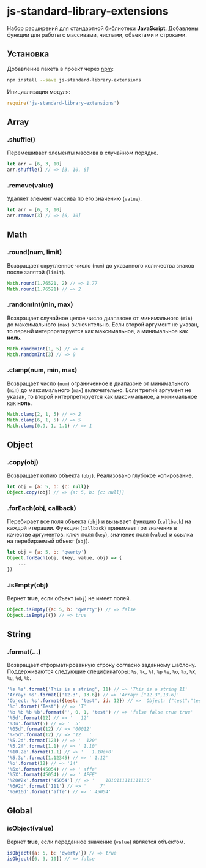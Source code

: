 # js-standard-library-extensions
Набор расширений для стандартной библиотеки **JavaScript**. Добавлены функции для работы с массивами, числами, объектами и строками.

## Установка
Добавление пакета в проект через [npm](https://www.npmjs.com):
```bash
npm install --save js-standard-library-extensions
```
Инициализация модуля:
```js
require('js-standard-library-extensions')
```
## Array
### .shuffle()
Перемешивает элементы массива в случайном порядке.
```js
let arr = [6, 3, 10]
arr.shuffle() // => [3, 10, 6]
```
### .remove(value)
Удаляет элемент массива по его значению (`value`).
```js
let arr = [6, 3, 10]
arr.remove(3) // => [6, 10]
```
## Math
### .round(num, limit)
Возвращает округленное число (`num`) до указанного количества знаков после запятой (`limit`).
```js
Math.round(1.76521, 2) // => 1.77
Math.round(1.76521) // => 2
```
### .randomInt(min, max)
Возвращает случайное целое число диапазоне от минимального (`min`) до максимального (`max`) включительно. Если второй аргумент не указан, то первый интерпретируется как максимальное, а минимальное как **ноль**.
```js
Math.randomInt(1, 5) // => 4
Math.randomInt(3) // => 0
```
### .clamp(num, min, max)
Возвращает число (`num`) ограниченное в диапазоне от минимального (`min`) до максимального (`max`) включительно. Если третий аргумент не указан, то второй интерпретируется как максимальное, а минимальное как **ноль**.
```js
Math.clamp(2, 1, 5) // => 2
Math.clamp(6, 1, 5) // => 5
Math.clamp(0.9, 1, 1.1) // => 1
```
## Object
### .copy(obj)
Возвращает копию объекта (`obj`). Реализовано глубокое копирование.
```js
let obj = {a: 5, b: {c: null}}
Object.copy(obj) // => {a: 5, b: {c: null}}
```
### .forEach(obj, callback)
Перебирает все поля объекта (`obj`) и вызывает функцию (`callback`) на каждой итерации. Функция (`callback`) принимает три значения в качестве аргументов: ключ поля (`key`), значение поля (`value`) и ссылка на перебираемый объект (`obj`).
```js
let obj = {a: 5, b: 'qwerty'}
Object.forEach(obj, (key, value, obj) => {
    ...
})
```
### .isEmpty(obj)
Вернет **true**, если объект (`obj`) не имеет полей.
```js
Object.isEmpty({a: 5, b: 'qwerty'}) // => false
Object.isEmpty({}) // => true
```
## String
### .format(...)
Возвращает отформатированную строку согласно заданному шаблону. Поддерживаются следующие спецификаторы: `%s`, `%c`, `%f`, `%p` `%e`, `%o`, `%x`, `%X`, `%u`, `%d`, `%b`.
```js
'%s %s'.format('This is a string', 11) // => 'This is a string 11'
'Array: %s'.format(['12.3', 13.6]) // => 'Array: ["12.3",13.6]'
'Object: %s'.format({test: 'test', id: 12}) // => 'Object: {"test":"test","id":12}'
'%c'.format('Test') // => 'T'
'%b %b %b %b'.format('', 0, 1, 'test') // => 'false false true true'
'%5d'.format(12) // => '   12'
'%3u'.format(5) // => '  5'
'%05d'.format(12) // => '00012'
'%-5d'.format(12) // => '12   '
'%5.2d'.format(123) // => '  120'
'%5.2f'.format(1.1) // => ' 1.10'
'%10.2e'.format(1.1) // => '   1.10e+0'
'%5.3p'.format(1.12345) // => ' 1.12'
'%o'.format(12) // => '14'
'%5x'.format(45054) // => ' affe'
'%5X'.format(45054) // => ' AFFE'
'%20#2x'.format('45054') // => '    1010111111111110'
'%6#2d'.format('111') // => '     7'
'%6#16d'.format('affe') // => ' 45054'
```
## Global
### isObject(value)
Вернет **true**, если переданное значение (`value`) является объектом.
```js
isObject({a: 5, b: 'qwerty'}) // => true
isObject([6, 3, 10]) // => false
```
